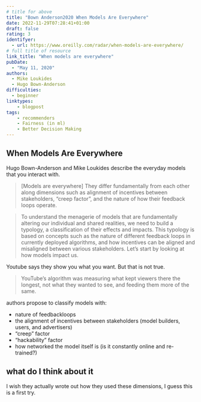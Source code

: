 ```yaml
---
# title for above
title: "Bown Anderson2020 When Models Are Everywhere"
date: 2022-11-29T07:28:41+01:00
draft: false
rating: 3
identifyer:
  - url: https://www.oreilly.com/radar/when-models-are-everywhere/
# full title of resource
link_title: "When models are everywhere"
pubDate:
  - "May 11, 2020"
authors:
  - Mike Loukides
  - Hugo Bown-Anderson
difficulties:
  - beginner
linktypes:
    - blogpost
tags:
    - recommenders
    - Fairness (in ml)
    - Better Decision Making
---
```


## When Models Are Everywhere
Hugo Bown-Anderson and Mike Loukides describe the everyday models that you interact with.

> [Models are everywhere] They differ fundamentally from each other along dimensions such as alignment of incentives between stakeholders, “creep factor”, and the nature of how their feedback loops operate. 

> To understand the menagerie of models that are fundamentally altering our individual and shared realities, we need to build a typology, a classification of their effects and impacts. This typology is based on concepts such as the nature of different feedback loops in currently deployed algorithms, and how incentives can be aligned and misaligned between various stakeholders. Let’s start by looking at how models impact us.

Youtube says they show you what you want. But that is not true. 
> YouTube’s algorithm was measuring what kept viewers there the longest, not what they wanted to see, and feeding them more of the same.


authors propose to classify models with:
- nature of feedbackloops
- the alignment of incentives between stakeholders (model builders, users, and advertisers)
- “creep” factor
- “hackability” factor
- how networked the model itself is (is it constantly online and re-trained?)

## what do I think about it

I wish they actually wrote out how they used these dimensions, I guess this is a first try. 